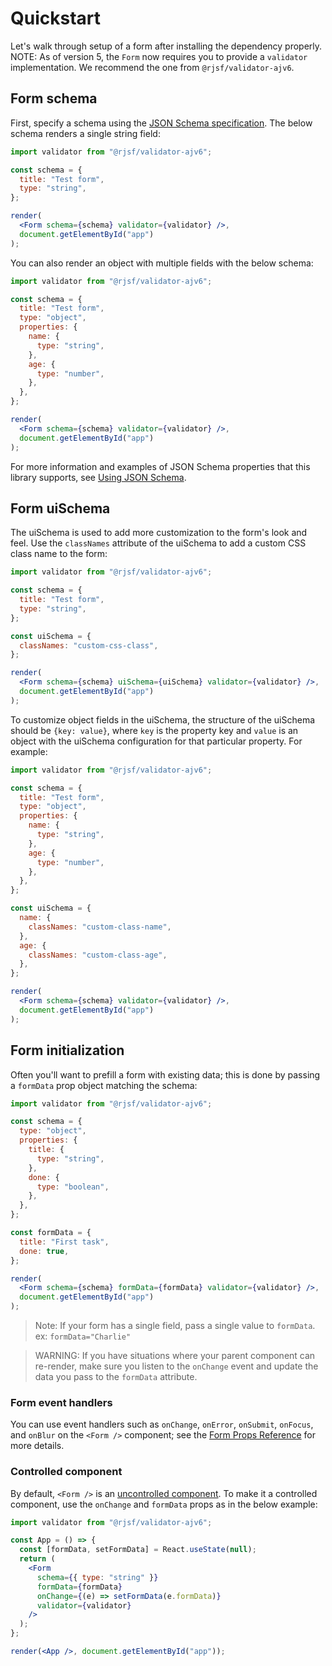 # Quickstart

Let's walk through setup of a form after installing the dependency properly.
NOTE: As of version 5, the `Form` now requires you to provide a `validator` implementation. We recommend the one from `@rjsf/validator-ajv6`.

## Form schema

First, specify a schema using the [JSON Schema specification](https://json-schema.org/). The below schema renders a single string field:

```jsx
import validator from "@rjsf/validator-ajv6";

const schema = {
  title: "Test form",
  type: "string",
};

render(
  <Form schema={schema} validator={validator} />,
  document.getElementById("app")
);
```

You can also render an object with multiple fields with the below schema:

```jsx
import validator from "@rjsf/validator-ajv6";

const schema = {
  title: "Test form",
  type: "object",
  properties: {
    name: {
      type: "string",
    },
    age: {
      type: "number",
    },
  },
};

render(
  <Form schema={schema} validator={validator} />,
  document.getElementById("app")
);
```

For more information and examples of JSON Schema properties that this library supports, see [Using JSON Schema](/docs/usage/single.md).

## Form uiSchema

The uiSchema is used to add more customization to the form's look and feel. Use the `classNames`
attribute of the uiSchema to add a custom CSS class name to the form:

```jsx
import validator from "@rjsf/validator-ajv6";

const schema = {
  title: "Test form",
  type: "string",
};

const uiSchema = {
  classNames: "custom-css-class",
};

render(
  <Form schema={schema} uiSchema={uiSchema} validator={validator} />,
  document.getElementById("app")
);
```

To customize object fields in the uiSchema, the structure of the
uiSchema should be `{key: value}`, where `key` is the property key and `value` is an
object with the uiSchema configuration for that particular property. For example:

```jsx
import validator from "@rjsf/validator-ajv6";

const schema = {
  title: "Test form",
  type: "object",
  properties: {
    name: {
      type: "string",
    },
    age: {
      type: "number",
    },
  },
};

const uiSchema = {
  name: {
    classNames: "custom-class-name",
  },
  age: {
    classNames: "custom-class-age",
  },
};

render(
  <Form schema={schema} validator={validator} />,
  document.getElementById("app")
);
```

## Form initialization

Often you'll want to prefill a form with existing data; this is done by passing a `formData` prop object matching the schema:

```jsx
import validator from "@rjsf/validator-ajv6";

const schema = {
  type: "object",
  properties: {
    title: {
      type: "string",
    },
    done: {
      type: "boolean",
    },
  },
};

const formData = {
  title: "First task",
  done: true,
};

render(
  <Form schema={schema} formData={formData} validator={validator} />,
  document.getElementById("app")
);
```

> Note: If your form has a single field, pass a single value to `formData`. ex: `formData="Charlie"`

> WARNING: If you have situations where your parent component can re-render, make sure you listen to the `onChange` event and update the data you pass to the `formData` attribute.

### Form event handlers

You can use event handlers such as `onChange`, `onError`, `onSubmit`, `onFocus`, and `onBlur` on the `<Form />` component; see the [Form Props Reference](/docs/api-reference/form-props.md) for more details.

### Controlled component

By default, `<Form />` is an [uncontrolled component](https://reactjs.org/docs/uncontrolled-components.html). To make it a controlled component, use the
`onChange` and `formData` props as in the below example:

```jsx
import validator from "@rjsf/validator-ajv6";

const App = () => {
  const [formData, setFormData] = React.useState(null);
  return (
    <Form
      schema={{ type: "string" }}
      formData={formData}
      onChange={(e) => setFormData(e.formData)}
      validator={validator}
    />
  );
};

render(<App />, document.getElementById("app"));
```
